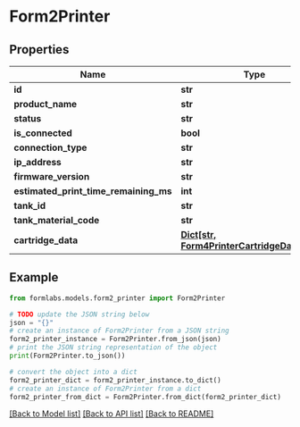 # Form2Printer


## Properties

Name | Type | Description | Notes
------------ | ------------- | ------------- | -------------
**id** | **str** |  | [optional] 
**product_name** | **str** |  | [optional] 
**status** | **str** |  | [optional] 
**is_connected** | **bool** |  | [optional] 
**connection_type** | **str** |  | [optional] 
**ip_address** | **str** |  | [optional] 
**firmware_version** | **str** |  | [optional] 
**estimated_print_time_remaining_ms** | **int** |  | [optional] 
**tank_id** | **str** |  | [optional] 
**tank_material_code** | **str** |  | [optional] 
**cartridge_data** | [**Dict[str, Form4PrinterCartridgeDataValue]**](Form4PrinterCartridgeDataValue.md) |  | [optional] 

## Example

```python
from formlabs.models.form2_printer import Form2Printer

# TODO update the JSON string below
json = "{}"
# create an instance of Form2Printer from a JSON string
form2_printer_instance = Form2Printer.from_json(json)
# print the JSON string representation of the object
print(Form2Printer.to_json())

# convert the object into a dict
form2_printer_dict = form2_printer_instance.to_dict()
# create an instance of Form2Printer from a dict
form2_printer_from_dict = Form2Printer.from_dict(form2_printer_dict)
```
[[Back to Model list]](../README.md#documentation-for-models) [[Back to API list]](../README.md#documentation-for-api-endpoints) [[Back to README]](../README.md)


